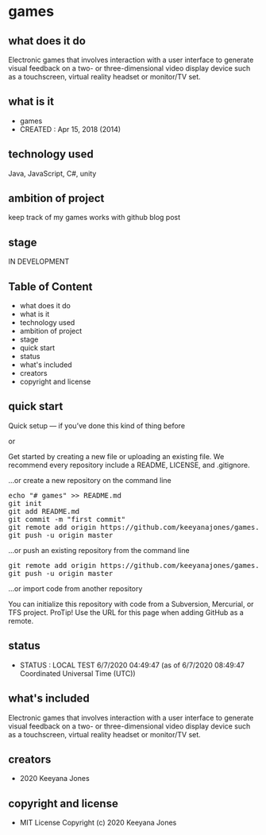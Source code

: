 # games

## what does it do
Electronic games that involves interaction with a user interface to generate visual feedback on a two- or three-dimensional video display device such as a touchscreen, virtual reality headset or monitor/TV set. 

## what is it
- games
- CREATED : Apr 15, 2018 (2014)

## technology used
Java, JavaScript, C#, unity 

## ambition of project
keep track of my games works with github blog post

## stage
IN DEVELOPMENT

## Table of Content
- what does it do 
- what is it
- technology used
- ambition of project
- stage
- quick start
- status
- what's included
- creators
- copyright and license

## quick start
Quick setup — if you’ve done this kind of thing before

or

Get started by creating a new file or uploading an existing file. We recommend every repository include a README, LICENSE, and .gitignore.

…or create a new repository on the command line

<pre>
echo "# games" >> README.md
git init
git add README.md
git commit -m "first commit"
git remote add origin https://github.com/keeyanajones/games.git
git push -u origin master
</pre>                

…or push an existing repository from the command line

<pre>
git remote add origin https://github.com/keeyanajones/games.git
git push -u origin master
</pre>

…or import code from another repository

You can initialize this repository with code from a Subversion, Mercurial, or TFS project.
ProTip! Use the URL for this page when adding GitHub as a remote. 

## status
- STATUS : LOCAL TEST 6/7/2020 04:49:47 (as of 6/7/2020 08:49:47 Coordinated Universal Time (UTC))

## what's included
Electronic games that involves interaction with a user interface to generate visual feedback on a two- or three-dimensional video display device such as a touchscreen, virtual reality headset or monitor/TV set.
    
## creators
 - 2020 Keeyana Jones

## copyright and license 
 - MIT License Copyright (c) 2020 Keeyana Jones
